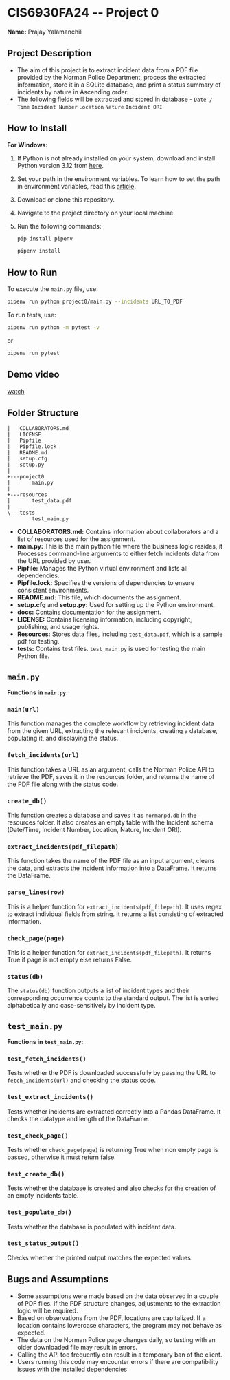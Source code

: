 # CIS6930FA24 -- Project 0

**Name:** Prajay Yalamanchili

## Project Description

- The aim of this project is to extract incident data from a PDF file provided by the Norman Police Department, process the extracted information, store it in a SQLite database, and print a status summary of incidents by nature in Ascending order.
- The following fields will be extracted and stored in database - `Date / Time` `Incident Number` `Location` `Nature` `Incident ORI`

## How to Install

**For Windows:**

1. If Python is not already installed on your system, download and install Python version 3.12 from [here](https://www.python.org/downloads/).
2. Set your path in the environment variables. To learn how to set the path in environment variables, read this [article](https://www.liquidweb.com/help-docs/adding-python-path-to-windows-10-or-11-path-environment-variable/).
3. Download or clone this repository.
4. Navigate to the project directory on your local machine.
5. Run the following commands:

    ```bash
    pip install pipenv
    ```
    ```bash
    pipenv install
    ```

## How to Run

To execute the `main.py` file, use:
```bash
pipenv run python project0/main.py --incidents URL_TO_PDF
```
To run tests, use:
```bash
pipenv run python -m pytest -v
```
or

```bash
pipenv run pytest
```


## Demo video

[watch](https://github.com/user-attachments/assets/1f953741-2846-47ea-8fd6-b4bb01a6d4bd)



## Folder Structure
```
|   COLLABORATORS.md
|   LICENSE
|   Pipfile
|   Pipfile.lock
|   README.md
|   setup.cfg
|   setup.py
|
+---project0
|       main.py
|
+---resources
|       test_data.pdf
|
\---tests
        test_main.py
```

- **COLLABORATORS.md:** Contains information about collaborators and a list of resources used for the assignment.
- **main.py:** This is the main python file where the business logic resides, it Processes command-line arguments to either fetch Incidents data from the URL provided by user.
- **Pipfile:** Manages the Python virtual environment and lists all dependencies.
- **Pipfile.lock:** Specifies the versions of dependencies to ensure consistent environments.
- **README.md:** This file, which documents the assignment.
- **setup.cfg** and **setup.py:** Used for setting up the Python environment.
- **docs:** Contains documentation for the assignment.
- **LICENSE:** Contains licensing information, including copyright, publishing, and usage rights.
- **Resources:** Stores data files, including `test_data.pdf`, which is a sample pdf for testing.
- **tests:** Contains test files. `test_main.py` is used for testing the main Python file.

## `main.py`

**Functions in `main.py`:**

### `main(url)`
This function manages the complete workflow by retrieving incident data from the given URL, extracting the relevant incidents, creating a database, populating it, and displaying the status.

### `fetch_incidents(url)`
This function takes a URL as an argument, calls the Norman Police API to retrieve the PDF, saves it in the resources folder, and returns the name of the PDF file along with the status code.

### `create_db()`
This function creates a database and saves it as `normanpd.db` in the resources folder. It also creates an empty table with the Incident schema (Date/Time, Incident Number, Location, Nature, Incident ORI).

### `extract_incidents(pdf_filepath)`
This function takes the name of the PDF file as an input argument, cleans the data, and extracts the incident information into a DataFrame. It returns the DataFrame.

### `parse_lines(row)`
This is a helper function for `extract_incidents(pdf_filepath)`. It uses regex to extract individual fields from string. It returns a list consisting of extracted information.

### `check_page(page)`
This is a helper function for `extract_incidents(pdf_filepath)`. It returns True if page is not empty else returns False.

### `status(db)`
The `status(db)` function outputs a list of incident types and their corresponding occurrence counts to the standard output. The list is sorted alphabetically and case-sensitively by incident type.

## `test_main.py`

**Functions in `test_main.py`:**

### `test_fetch_incidents()`
Tests whether the PDF is downloaded successfully by passing the URL to `fetch_incidents(url)` and checking the status code.

### `test_extract_incidents()`
Tests whether incidents are extracted correctly into a Pandas DataFrame. It checks the datatype and length of the DataFrame.

### `test_check_page()`
Tests whether `check_page(page)` is returning True when non empty page is passed, otherwise it must return false.

### `test_create_db()`
Tests whether the database is created and also checks for the creation of an empty incidents table.

### `test_populate_db()`
Tests whether the database is populated with incident data.

### `test_status_output()`
Checks whether the printed output matches the expected values.


## Bugs and Assumptions

- Some assumptions were made based on the data observed in a couple of PDF files. If the PDF structure changes, adjustments to the extraction logic will be required.
- Based on observations from the PDF, locations are capitalized. If a location contains lowercase characters, the program may not behave as expected.
- The data on the Norman Police page changes daily, so testing with an older downloaded file may result in errors.
- Calling the API too frequently can result in a temporary ban of the client.
- Users running this code may encounter errors if there are compatibility issues with the installed dependencies